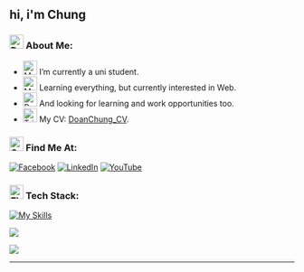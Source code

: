 ## hi, i'm Chung                                                   



### <img src="https://raw.githubusercontent.com/Tarikul-Islam-Anik/Animated-Fluent-Emojis/master/Emojis/Hand%20gestures/Backhand%20Index%20Pointing%20Right.png" alt="Backhand Index Pointing Right" width="25" height="25" /> About Me:

- <img src="https://raw.githubusercontent.com/Tarikul-Islam-Anik/Animated-Fluent-Emojis/master/Emojis/People/Man%20Student.png" alt="Man Student" width="25" height="25" /> I’m currently a uni student.
- <img src="https://raw.githubusercontent.com/Tarikul-Islam-Anik/Animated-Fluent-Emojis/master/Emojis/People/Man%20Technologist.png" alt="Man Technologist" width="25" height="25" /> Learning everything, but currently interested in Web.
- <img src="https://raw.githubusercontent.com/Tarikul-Islam-Anik/Animated-Fluent-Emojis/master/Emojis/People/Detective.png" alt="Detective" width="25" height="25" /> And looking for learning and work opportunities too.
- <img src="https://raw.githubusercontent.com/Tarikul-Islam-Anik/Animated-Fluent-Emojis/master/Emojis/Symbols/Triangular%20Flag.png" alt="Triangular Flag" width="25" height="25" /> My CV: [DoanChung_CV](https://dnthchung.github.io/myCV/).

### <img src="https://raw.githubusercontent.com/Tarikul-Islam-Anik/Animated-Fluent-Emojis/master/Emojis/Hand%20gestures/Call%20Me%20Hand.png" alt="Call Me Hand" width="25" height="25" /> Find Me At:

[![Facebook](https://img.shields.io/badge/Facebook-%231877F2.svg?logo=Facebook&logoColor=white)](https://www.facebook.com/goilachun) [![LinkedIn](https://img.shields.io/badge/LinkedIn-%230077B5.svg?logo=linkedin&logoColor=white)](https://www.linkedin.com/in/doanchungnb/) [![YouTube](https://img.shields.io/badge/YouTube-%23FF0000.svg?logo=YouTube&logoColor=white)](https://www.youtube.com/@chunchu_d/featured) 

### <img src="https://raw.githubusercontent.com/Tarikul-Islam-Anik/Animated-Fluent-Emojis/master/Emojis/Hand%20gestures/Flexed%20Biceps.png" alt="Flexed Biceps" width="25" height="25" /> Tech Stack:

[![My Skills](https://skillicons.dev/icons?i=react,nestjs,nextjs,express,spring,kotlin,ts)](https://skillicons.dev)

![](https://github-readme-stats.vercel.app/api/top-langs/?username=dnthchung&theme=vue-dark&hide_border=true&include_all_commits=false&count_private=false&layout=compact)

[![](https://visitcount.itsvg.in/api?id=dnthchung&icon=0&color=8)](https://visitcount.itsvg.in)


---



